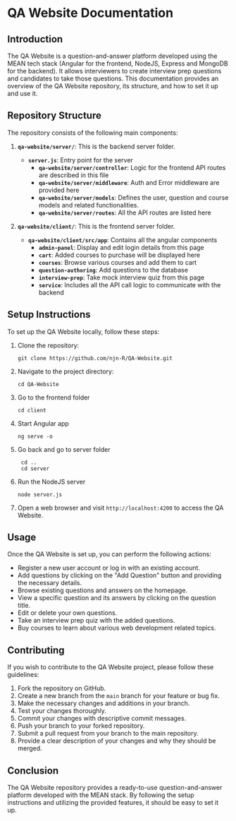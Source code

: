 # QA Website Documentation

## Introduction
The QA Website is a question-and-answer platform developed using the MEAN tech stack (Angular for the frontend, NodeJS, Express and MongoDB for the backend). It allows interviewers to create interview prep questions and candidates to take those questions. This documentation provides an overview of the QA Website repository, its structure, and how to set it up and use it.

## Repository Structure
The repository consists of the following main components:

1. **`qa-website/server/`**: This is the backend server folder.
    - **`server.js`**: Entry point for the server
        - **`qa-website/server/controller`**: Logic for the frontend API routes are described in this file 
        - **`qa-website/server/middleware`**: Auth and Error middleware are provided here
        - **`qa-website/server/models`**: Defines the user, question and course models and related functionalities.
        - **`qa-website/server/routes`**: All the API routes are listed here
  
2. **`qa-website/client/`**: This is the frontend server folder.
    - **`qa-website/client/src/app`**: Contains all the angular components
        - **`admin-panel`**: Display and edit login details from this page
        - **`cart`**: Added courses to purchase will be displayed here
        - **`courses`**: Browse various courses and add them to cart 
        - **`question-authoring`**: Add questions to the database
        - **`interview-prep`**: Take mock interview quiz from this page
        - **`service`**: Includes all the API call logic to communicate with the backend

## Setup Instructions
To set up the QA Website locally, follow these steps:

1. Clone the repository:
   ```
   git clone https://github.com/njn-R/QA-Website.git
   ```
2. Navigate to the project directory:
   ```
   cd QA-Website
   ```
3. Go to the frontend folder
   ```
   cd client
   ```
4. Start Angular app
     ```
     ng serve -o
     ```
5. Go back and go to server folder
   ```
    cd ..
    cd server
   ```
6. Run the NodeJS server
   ```
   node server.js
   ```
7. Open a web browser and visit `http://localhost:4200` to access the QA Website.


## Usage
Once the QA Website is set up, you can perform the following actions:

- Register a new user account or log in with an existing account.
- Add questions by clicking on the "Add Question" button and providing the necessary details.
- Browse existing questions and answers on the homepage.
- View a specific question and its answers by clicking on the question title.
- Edit or delete your own questions.
- Take an interview prep quiz with the added questions.
- Buy courses to learn about various web development related topics.

## Contributing
If you wish to contribute to the QA Website project, please follow these guidelines:

1. Fork the repository on GitHub.
2. Create a new branch from the `main` branch for your feature or bug fix.
3. Make the necessary changes and additions in your branch.
4. Test your changes thoroughly.
5. Commit your changes with descriptive commit messages.
6. Push your branch to your forked repository.
7. Submit a pull request from your branch to the main repository.
8. Provide a clear description of your changes and why they should be merged.

## Conclusion
The QA Website repository provides a ready-to-use question-and-answer platform developed with the MEAN stack. By following the setup instructions and utilizing the provided features, it should be easy to set it up.
 
